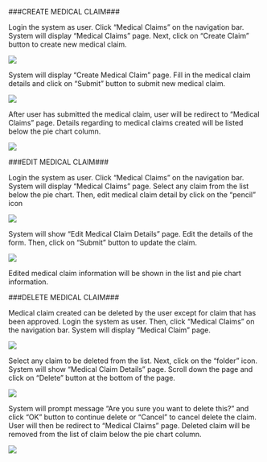 ###CREATE MEDICAL CLAIM###

Login the system as user. Click “Medical Claims” on the navigation bar. System will display “Medical Claims” page. Next, click on “Create Claim” button to create new medical claim.

![](images/cloudhrd/user_mc/umc1.png)

System will display “Create Medical Claim” page. Fill in the medical claim details and click on “Submit” button to submit new medical claim.

![](images/cloudhrd/user_mc/umc2.png)

After user has submitted the medical claim, user will be redirect to “Medical Claims” page. Details regarding to medical claims created will be listed below the pie chart column.

![](images/cloudhrd/user_mc/umc3.png)

###EDIT MEDICAL CLAIM###

Login the system as user. Click “Medical Claims” on the navigation bar. System will display “Medical Claims” page. 
Select any claim from the list below the pie chart. Then, edit medical claim detail by click on the “pencil” icon 

![](images/cloudhrd/user_mc/umc4.png)

 System will show “Edit Medical Claim Details” page. Edit the details of the form. Then, click on “Submit” button to update the claim. 

![](images/cloudhrd/user_mc/umc5.png)

Edited medical claim information will be shown in the list and pie chart information.

###DELETE MEDICAL CLAIM###

Medical claim created can be deleted by the user except for claim that has been approved.
Login the system as user. Then, click “Medical Claims” on the navigation bar. System will display “Medical Claim” page.

![](images/cloudhrd/user_mc/umc6.png)

Select any claim to be deleted from the list. Next, click on the “folder” icon. System will show “Medical Claim Details” page. Scroll down the page and click on “Delete” button at the bottom of the page.

![](images/cloudhrd/user_mc/umc7.png)

System will prompt message “Are you sure you want to delete this?” and click “OK” button to continue delete or “Cancel” to cancel delete the claim. 
User will then be redirect to “Medical Claims” page. Deleted claim will be removed from the list of claim below the pie chart column.

![](images/cloudhrd/user_mc/umc8.png)


